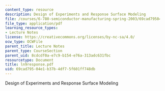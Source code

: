 ```yaml
---
content_type: resource
description: Design of Experiments and Response Surface Modeling
file: /courses/6-780-semiconductor-manufacturing-spring-2003/69cad79504e1b37b4df75f601ff748db_ln9response.pdf
file_type: application/pdf
learning_resource_types:
- Lecture Notes
license: https://creativecommons.org/licenses/by-nc-sa/4.0/
ocw_type: OCWFile
parent_title: Lecture Notes
parent_type: CourseSection
parent_uid: 8cdcdf0a-e7c9-b154-e76a-313adc631fbc
resourcetype: Document
title: ln9response.pdf
uid: 69cad795-04e1-b37b-4df7-5f601ff748db
---
```

Design of Experiments and Response Surface Modeling
